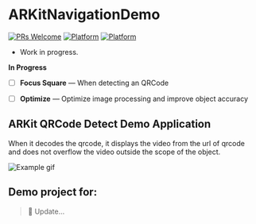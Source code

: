 # ARKitNavigationDemo
[![PRs Welcome](https://img.shields.io/badge/ARKit-QRCode%20Detect-brightgreen.svg?style=flat-square)](http://makeapullrequest.com)
[![Platform](http://img.shields.io/badge/Platform-iOS-lightgrey.svg?style=flat)](https://developer.apple.com/resources/)
[![Platform](https://img.shields.io/badge/Swift-5.0-orange.svg?style=flat)](hhttps://swift.org/blog/swift-5-0-released/)



* Work in progress.

**In Progress**

- [ ] **Focus Square** — When detecting an QRCode

- [ ] **Optimize** — Optimize image processing and improve object accuracy 

## ARKit QRCode Detect Demo Application

When it decodes the qrcode, it displays the video from the url of qrcode and does not overflow the video outside the scope of the object.

![Example gif](https://github.com/chinhphamnhu/ARKit-Play-Video-From-QRCode/blob/master/QRCodeFinal/Resources/demo.gif)

## Demo project for:

> 🚀 Update...